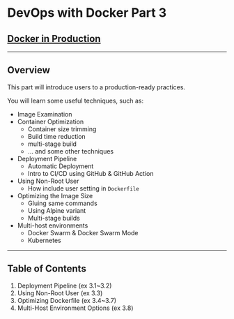 # DevOps with Docker Part 3

## [Docker in Production](https://devopswithdocker.com/part-3)

---

## Overview

This part will introduce users to a production-ready practices.

You will learn some useful techniques, such as:

- Image Examination
- Container Optimization
    - Container size trimming
    - Build time reduction
    - multi-stage build
    - ... and some other techniques
- Deployment Pipeline
    - Automatic Deployment
    - Intro to CI/CD using GitHub & GitHub Action
- Using Non-Root User
    - How include user setting in `Dockerfile`
- Optimizing the Image Size
    - Gluing same commands
    - Using Alpine variant
    - Multi-stage builds
- Multi-host environments
    - Docker Swarm & Docker Swarm Mode
    - Kubernetes

---

## Table of Contents

1. Deployment Pipeline (ex 3.1~3.2)
2. Using Non-Root User (ex 3.3)
3. Optimizing Dockerfile (ex 3.4~3.7)
4. Multi-Host Environment Options (ex 3.8)